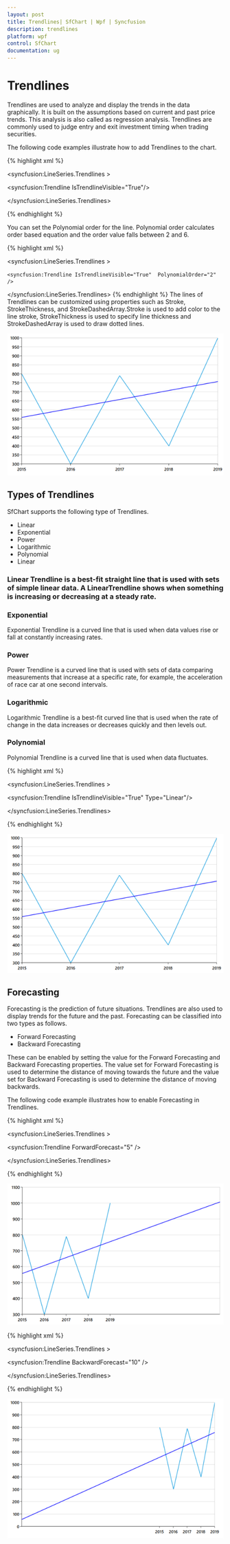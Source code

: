 ```yaml
---
layout: post
title: Trendlines| SfChart | Wpf | Syncfusion
description: trendlines
platform: wpf
control: SfChart
documentation: ug
---
```


# Trendlines

Trendlines are used to analyze and display the trends in the data graphically. It is built on the assumptions based on current and past price trends. This analysis is also called as regression analysis. Trendlines are commonly used to judge entry and exit investment timing when trading securities. 

The following code examples illustrate how to add Trendlines to the chart.

{% highlight xml %}



<syncfusion:LineSeries.Trendlines >

<syncfusion:Trendline  IsTrendlineVisible="True"/>

</syncfusion:LineSeries.Trendlines>

{% endhighlight %}

You can set the Polynomial order for the line. Polynomial order calculates order based equation and the order value falls between 2 and 6.

{% highlight xml %}



<syncfusion:LineSeries.Trendlines >

    <syncfusion:Trendline IsTrendlineVisible="True"  PolynomialOrder="2" />

</syncfusion:LineSeries.Trendlines>
{% endhighlight %}
The lines of Trendlines can be customized using properties such as Stroke, StrokeThickness, and StrokeDashedArray.Stroke is used to add color to the line stroke, StrokeThickness is used to specify line thickness and StrokeDashedArray is used to draw dotted lines.

![C:/Users/rachel/Desktop/wpf/sshot-85.png](Trendlines_images/Trendlines_img1.png)



## Types of Trendlines

SfChart supports the following type of Trendlines.

* Linear
* Exponential
* Power
* Logarithmic
* Polynomial 
* Linear



### Linear Trendline is a best-fit straight line that is used with sets of simple linear data. A LinearTrendline shows when something is increasing or decreasing at a steady rate. 

### Exponential

Exponential Trendline is a curved line that is used when data values rise or fall at constantly increasing rates.

### Power

Power Trendline is a curved line that is used with sets of data comparing measurements that increase at a specific rate, for example, the acceleration of race car at one second intervals.

### Logarithmic

Logarithmic Trendline is a best-fit curved line that is used when the rate of change in the data increases or decreases quickly and then levels out.

### Polynomial

Polynomial Trendline is a curved line that is used when data fluctuates.

{% highlight xml %}



<syncfusion:LineSeries.Trendlines >

<syncfusion:Trendline IsTrendlineVisible="True" Type="Linear"/>

</syncfusion:LineSeries.Trendlines>


{% endhighlight %}


![C:/Users/rachel/Desktop/wpf/sshot-86.png](Trendlines_images/Trendlines_img2.png)



## Forecasting

Forecasting is the prediction of future situations. Trendlines are also used to display trends for the future and the past. Forecasting can be classified into two types as follows.

* Forward Forecasting
* Backward Forecasting

These can be enabled by setting the value for the Forward Forecasting and Backward Forecasting properties. The value set for Forward Forecasting is used to determine the distance of moving towards the future and the value set for Backward Forecasting is used to determine the distance of moving backwards.

The following code example illustrates how to enable Forecasting in Trendlines.

{% highlight xml %}



<syncfusion:LineSeries.Trendlines >

<syncfusion:Trendline ForwardForecast="5" />

</syncfusion:LineSeries.Trendlines>

{% endhighlight %}



![C:/Users/rachel/Desktop/wpf/sshot-87.png](Trendlines_images/Trendlines_img3.png)



{% highlight xml %}



<syncfusion:LineSeries.Trendlines >

<syncfusion:Trendline BackwardForecast="10" />

</syncfusion:LineSeries.Trendlines>

{% endhighlight %}

![C:/Users/rachel/Desktop/wpf/sshot-88.png](Trendlines_images/Trendlines_img4.png)



